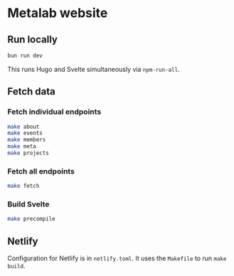 # Metalab website

## Run locally

```bash
bun run dev
```

This runs Hugo and Svelte simultaneously via `npm-run-all`.

## Fetch data

### Fetch individual endpoints

```bash
make about
make events
make members
make meta
make projects
```

### Fetch all endpoints

```bash
make fetch
```

### Build Svelte

```bash
make precompile
```

## Netlify

Configuration for Netlify is in `netlify.toml`. It uses the `Makefile` to run `make build`.
